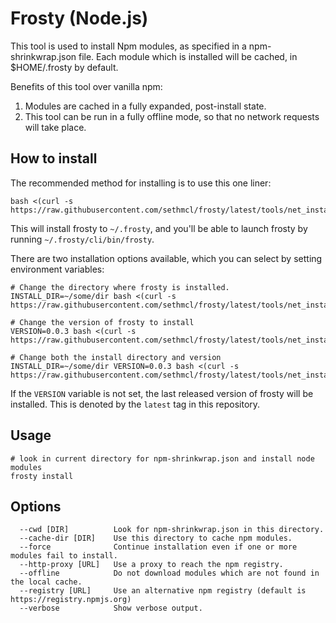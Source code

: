 Frosty (Node.js)
================

This tool is used to install Npm modules, as specified in a npm-shrinkwrap.json
file. Each module which is installed will be cached, in $HOME/.frosty by default.

Benefits of this tool over vanilla npm:

1. Modules are cached in a fully expanded, post-install state.
2. This tool can be run in a fully offline mode, so that no network requests will take place.

## How to install
The recommended method for installing is to use this one liner:

```
bash <(curl -s https://raw.githubusercontent.com/sethmcl/frosty/latest/tools/net_install.sh)
```

This will install frosty to `~/.frosty`, and you'll be able to launch frosty by running `~/.frosty/cli/bin/frosty`.

There are two installation options available, which you can select by setting environment variables:

```
# Change the directory where frosty is installed.
INSTALL_DIR=~/some/dir bash <(curl -s https://raw.githubusercontent.com/sethmcl/frosty/latest/tools/net_install.sh)

# Change the version of frosty to install
VERSION=0.0.3 bash <(curl -s https://raw.githubusercontent.com/sethmcl/frosty/latest/tools/net_install.sh)

# Change both the install directory and version
INSTALL_DIR=~/some/dir VERSION=0.0.3 bash <(curl -s https://raw.githubusercontent.com/sethmcl/frosty/latest/tools/net_install.sh)
```

If the `VERSION` variable is not set, the last released version of frosty will be installed. This is denoted by the `latest` tag in this repository.

## Usage
```
# look in current directory for npm-shrinkwrap.json and install node modules
frosty install
```

## Options
```
  --cwd [DIR]          Look for npm-shrinkwrap.json in this directory.
  --cache-dir [DIR]    Use this directory to cache npm modules.
  --force              Continue installation even if one or more modules fail to install.
  --http-proxy [URL]   Use a proxy to reach the npm registry.
  --offline            Do not download modules which are not found in the local cache.
  --registry [URL]     Use an alternative npm registry (default is https://registry.npmjs.org)
  --verbose            Show verbose output.
```
